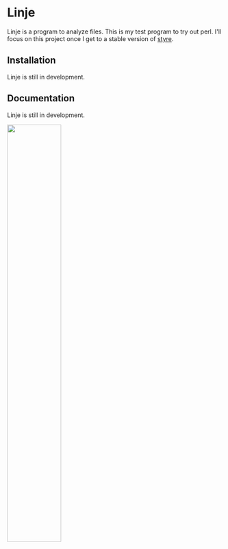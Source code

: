 # Linje 
Linje is a program to analyze files. This is my test program to try out perl.
I'll focus on this project once I get to a stable version of [styre](https://github.com/cfrankovich/styre).

## Installation
Linje is still in development.

## Documentation
Linje is still in development.

<img src="https://i.imgur.com/IyVZxnC.gif" width="50%" height="50%"></img>
